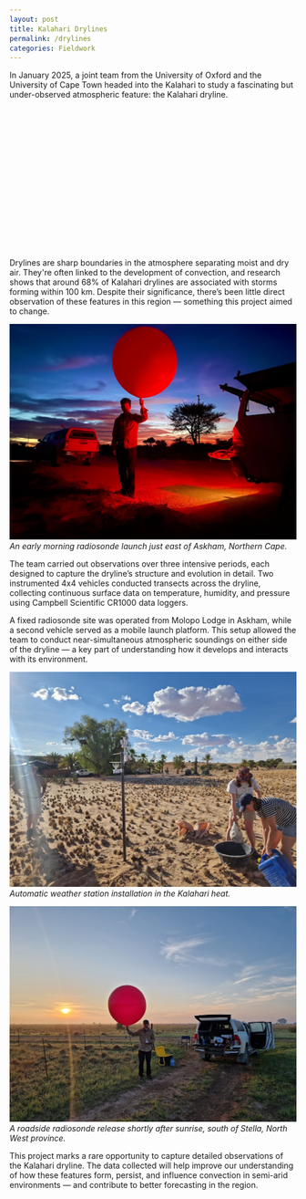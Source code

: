 ```yaml
---
layout: post
title: Kalahari Drylines
permalink: /drylines
categories: Fieldwork
---
```


In January 2025, a joint team from the University of Oxford and the University of Cape Town headed into the Kalahari to study a fascinating but under-observed atmospheric feature: the Kalahari dryline.

<link rel="stylesheet" href="https://unpkg.com/leaflet@1.9.4/dist/leaflet.css" crossorigin="" />
<script src="https://unpkg.com/leaflet@1.9.4/dist/leaflet.js" crossorigin=""></script>

<div id="map" style="height: 250px; width: 100%; margin-top: 1em;"></div>

<script>
document.addEventListener("DOMContentLoaded", function () {
  var map = L.map('map').setView([-26, 25], 4);
  L.tileLayer('https://tile.openstreetmap.org/{z}/{x}/{y}.png', {
    attribution: '© OpenStreetMap contributors'
  }).addTo(map); 
  // Define custom red and green icons
  var redIcon = new L.Icon({
    iconUrl: 'https://raw.githubusercontent.com/pointhi/leaflet-color-markers/master/img/marker-icon-red.png',
    shadowUrl: 'https://unpkg.com/leaflet@1.9.4/dist/images/marker-shadow.png',
    iconSize: [25, 41],
    iconAnchor: [12, 41],
    popupAnchor: [1, -34],
    shadowSize: [41, 41]
  });

  // Apply colored markers
  L.marker([-26.931336858920407, 20.661717746560647], { icon: redIcon }).addTo(map)
    .bindPopup('Molopo');
});
</script>

Drylines are sharp boundaries in the atmosphere separating moist and dry air. They're often linked to the development of convection, and research shows that around 68% of Kalahari drylines are associated with storms forming within 100 km. Despite their significance, there’s been little direct observation of these features in this region — something this project aimed to change.

![img1](/assets/kapex2/ah_night_sonde.jpg)  
*An early morning radiosonde launch just east of Askham, Northern Cape.*  

The team carried out observations over three intensive periods, each designed to capture the dryline’s structure and evolution in detail. Two instrumented 4x4 vehicles conducted transects across the dryline, collecting continuous surface data on temperature, humidity, and pressure using Campbell Scientific CR1000 data loggers.

A fixed radiosonde site was operated from Molopo Lodge in Askham, while a second vehicle served as a mobile launch platform. This setup allowed the team to conduct near-simultaneous atmospheric soundings on either side of the dryline — a key part of understanding how it develops and interacts with its environment.

![img3](/assets/kapex2/aws_install.jpg)  
*Automatic weather station installation in the Kalahari heat.*  

![img2](/assets/kapex2/ah_roving.jpg)  
*A roadside radiosonde release shortly after sunrise, south of Stella, North West province.*  

This project marks a rare opportunity to capture detailed observations of the Kalahari dryline. The data collected will help improve our understanding of how these features form, persist, and influence convection in semi-arid environments — and contribute to better forecasting in the region.
